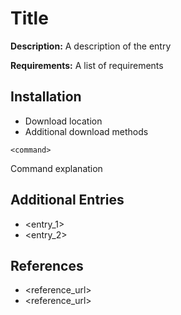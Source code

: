 # Title

**Description:** A description of the entry

**Requirements:** A list of requirements

## Installation

* Download location
* Additional download methods

```
<command>
```

Command explanation

## Additional Entries

* <entry_1>
* <entry_2>
  
## References
* <reference_url>
* <reference_url>
